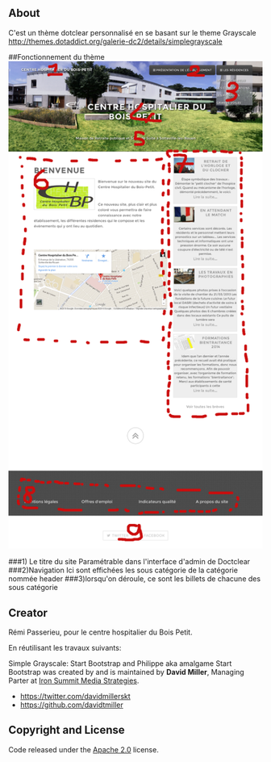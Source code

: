 ## About
C'est un thème dotclear personnalisé en se basant sur le theme Grayscale http://themes.dotaddict.org/galerie-dc2/details/simplegrayscale

##Fonctionnement du thème
![str](/doc/screen.png)

###1) Le titre du site
Paramétrable dans l'interface d'admin de Doctclear
###2)Navigation
Ici sont effichées les sous catégorie de la catégorie nommée header
###3)lorsqu'on déroule, ce sont les billets de chacune des sous catégorie
## Creator

Rémi Passerieu, pour le centre hospitalier du Bois Petit.

En réutilisant les travaux suivants:

Simple Grayscale: Start Bootstrap and Philippe aka amalgame
Start Bootstrap was created by and is maintained by **David Miller**, Managing Parter at [Iron Summit Media Strategies](http://www.ironsummitmedia.com/).
* https://twitter.com/davidmillerskt
* https://github.com/davidtmiller

## Copyright and License

Code released under the [Apache 2.0](https://github.com/IronSummitMedia/startbootstrap-grayscale/blob/gh-pages/LICENSE) license.
